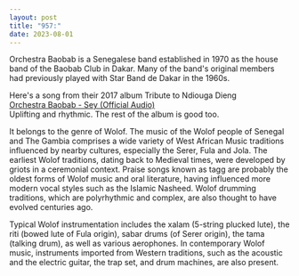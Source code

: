 ```yaml
---
layout: post
title: "957:"
date: 2023-08-01
---
```


Orchestra Baobab is a Senegalese band established in 1970 as the house band of the Baobab Club in Dakar. Many of the band's original members had previously played with Star Band de Dakar in the 1960s.

Here's a song from their 2017 album Tribute to Ndiouga Dieng  
[Orchestra Baobab \- Sey (Official Audio)](https://youtu.be/jSTprGSFPM0)  
Uplifting and rhythmic. The rest of the album is good too.

It belongs to the genre of Wolof. The music of the Wolof people of Senegal and The Gambia comprises a wide variety of West African Music traditions influenced by nearby cultures, especially the Serer, Fula and Jola. The earliest Wolof traditions, dating back to Medieval times, were developed by griots in a ceremonial context. Praise songs known as tagg are probably the oldest forms of Wolof music and oral literature, having influenced more modern vocal styles such as the Islamic Nasheed. Wolof drumming traditions, which are polyrhythmic and complex, are also thought to have evolved centuries ago.

Typical Wolof instrumentation includes the xalam (5-string plucked lute), the riti (bowed lute of Fula origin), sabar drums (of Serer origin), the tama (talking drum), as well as various aerophones. In contemporary Wolof music, instruments imported from Western traditions, such as the acoustic and the electric guitar, the trap set, and drum machines, are also present.
